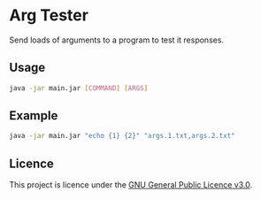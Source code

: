 # Arg Tester

Send loads of arguments to a program to test it responses.

## Usage

```bash
java -jar main.jar [COMMAND] [ARGS]
```

## Example

```bash
java -jar main.jar "echo {1} {2}" "args.1.txt,args.2.txt"
```

## Licence

This project is licence under the [GNU General Public Licence v3.0](LICENCE).
